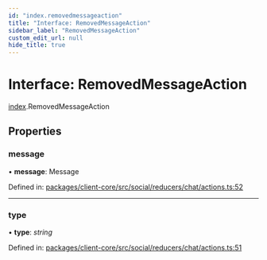 ```yaml
---
id: "index.removedmessageaction"
title: "Interface: RemovedMessageAction"
sidebar_label: "RemovedMessageAction"
custom_edit_url: null
hide_title: true
---
```


# Interface: RemovedMessageAction

[index](../modules/index.md).RemovedMessageAction

## Properties

### message

• **message**: Message

Defined in: [packages/client-core/src/social/reducers/chat/actions.ts:52](https://github.com/xr3ngine/xr3ngine/blob/716a06460/packages/client-core/src/social/reducers/chat/actions.ts#L52)

___

### type

• **type**: *string*

Defined in: [packages/client-core/src/social/reducers/chat/actions.ts:51](https://github.com/xr3ngine/xr3ngine/blob/716a06460/packages/client-core/src/social/reducers/chat/actions.ts#L51)
